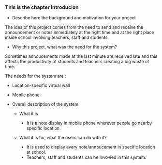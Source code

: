 ### This is the chapter introducion

* Describe here the background and motivation for your project

 The idea of this project comes from the need to send and receive the announcement or notes immediately at the right time and at the right place inside school involving teachers, staff and students.

* Why this project, what was the need for the system?

 Sometimes annoucements made at the last minute are received late and this affects the productivity of students and teachers creating a big waste of time. 

The needs for the system are :
  * Location-specific virtual wall
  * Mobile phone 

* Overall description of the system
  * What it is
    * It is a note display in moblie phone wherever people go nearby specific location.
  
  * What it is for, what the users can do with it?
    * It is used to display every note/annoucement in specific location at school.
    * Teachers, staff and students can be invovled in this system.
   

